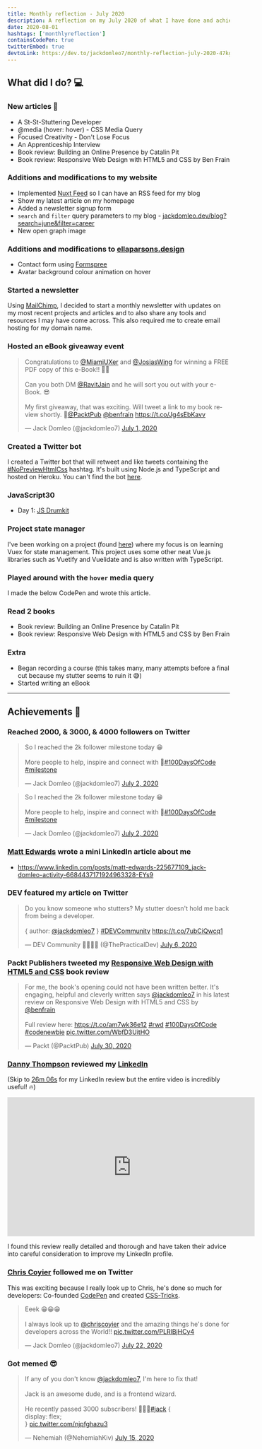 ```yaml
---
title: Monthly reflection - July 2020
description: A reflection on my July 2020 of what I have done and achieved. Wrote a lot of articles and I was able to read some fantastic books...
date: 2020-08-01
hashtags: ['monthlyreflection']
containsCodePen: true
twitterEmbed: true
devtoLink: https://dev.to/jackdomleo7/monthly-reflection-july-2020-47kg
---
```


## What did I do? 💻

### New articles 📰

- <nuxt-link to="/blog/a-st-st-stuttering-developer">A St-St-Stuttering Developer</nuxt-link>
- <nuxt-link to="/blog/hover-css-media-query">@media (hover: hover) - CSS Media Query</nuxt-link>
- <nuxt-link to="/blog/focused-creativity-dont-lose-focus">Focused Creativity - Don't Lose Focus</nuxt-link>
- <nuxt-link to="/blog/an-apprenticeship-interview">An Apprenticeship Interview</nuxt-link>
- <nuxt-link to="/blog/book-review-building-an-online-presence-by-catalin-pit">Book review: Building an Online Presence by Catalin Pit</nuxt-link>
- <nuxt-link to="/blog/book-review-responsive-web-design-with-html5-and-css-by-ben-frain">Book review: Responsive Web Design with HTML5 and CSS by Ben Frain</nuxt-link>

### Additions and modifications to <nuxt-link to="/">my website</nuxt-link>

- Implemented [Nuxt Feed](https://github.com/nuxt-community/feed-module) so I can have an RSS feed for my blog
- Show my latest article on my homepage
- Added a newsletter signup form
- `search` and `filter` query parameters to my blog - [jackdomleo.dev/blog?search=june&filter=career](https://jackdomleo.dev/blog?search=june&filter=career)
- New open graph image

### Additions and modifications to [ellaparsons.design](https://ellaparsons.design)

- Contact form using [Formspree](https://formspree.io)
- Avatar background colour animation on hover

### Started a <nuxt-link to="/newsletter">newsletter</nuxt-link>

Using [MailChimp](https://mailchimp.com), I decided to start a monthly newsletter with updates on my most recent projects and articles and to also share any tools and resources I may have come across. This also required me to create email hosting for my domain name.

### Hosted an eBook giveaway event

<blockquote class="twitter-tweet"><p lang="en" dir="ltr">Congratulations to <a href="https://twitter.com/MiamiUXer?ref_src=twsrc%5Etfw">@MiamiUXer</a> and <a href="https://twitter.com/JosiasWing?ref_src=twsrc%5Etfw">@JosiasWing</a> for winning a FREE PDF copy of this e-Book!! 🥳🎉<br><br>Can you both DM <a href="https://twitter.com/RavitJain?ref_src=twsrc%5Etfw">@RavitJain</a> and he will sort you out with your e-Book. 😎<br><br>My first giveaway, that was exciting. Will tweet a link to my book review shortly. 🙂<a href="https://twitter.com/PacktPub?ref_src=twsrc%5Etfw">@PacktPub</a> <a href="https://twitter.com/benfrain?ref_src=twsrc%5Etfw">@benfrain</a> <a href="https://t.co/Jg4sEbKavv">https://t.co/Jg4sEbKavv</a></p>&mdash; Jack Domleo (@jackdomleo7) <a href="https://twitter.com/jackdomleo7/status/1278422168116891649?ref_src=twsrc%5Etfw">July 1, 2020</a></blockquote>

### Created a Twitter bot

I created a Twitter bot that will retweet and like tweets containing the [#NoPreviewHtmlCss](https://twitter.com/search?q=%23NoPreviewHtmlCss) hashtag. It's built using Node.js and TypeScript and hosted on Heroku. You can't find the bot [here](https://twitter.com/NoPreviewHtmlCs).

### JavaScript30

- Day 1: [JS Drumkit](https://jackdomleo7.github.io/JavaScript30/01-javascript-drum-kit)

### Project state manager

I've been working on a project (found [here](https://github.com/jackdomleo7/project-state-manager)) where my focus is on learning Vuex for state management. This project uses some other neat Vue.js libraries such as Vuetify and Vuelidate and is also written with TypeScript.

### Played around with the `hover` media query

I made the below CodePen and wrote <nuxt-link to="/blog/hover-css-media-query">this article</nuxt-link>.

<codepen slug-hash="jOWZRXX" pen-title="hover: hover media query"></codepen>

### Read 2 books

- <nuxt-link to="/blog/book-review-building-an-online-presence-by-catalin-pit">Book review: Building an Online Presence by Catalin Pit</nuxt-link>
- <nuxt-link to="/blog/book-review-responsive-web-design-with-html5-and-css-by-ben-frain">Book review: Responsive Web Design with HTML5 and CSS by Ben Frain</nuxt-link>

### Extra

- Began recording a course (this takes many, many attempts before a final cut because my stutter seems to ruin it 😅)
- Started writing an eBook

---

## Achievements 🎉

### Reached 2000, & 3000, & 4000 followers on Twitter

<blockquote class="twitter-tweet"><p lang="en" dir="ltr">So I reached the 2k follower milestone today 😁<br><br>More people to help, inspire and connect with 🤗<a href="https://twitter.com/hashtag/100DaysOfCode?src=hash&amp;ref_src=twsrc%5Etfw">#100DaysOfCode</a> <a href="https://twitter.com/hashtag/milestone?src=hash&amp;ref_src=twsrc%5Etfw">#milestone</a></p>&mdash; Jack Domleo (@jackdomleo7) <a href="https://twitter.com/jackdomleo7/status/1278815190251962369?ref_src=twsrc%5Etfw">July 2, 2020</a></blockquote>

<blockquote class="twitter-tweet"><p lang="en" dir="ltr">So I reached the 2k follower milestone today 😁<br><br>More people to help, inspire and connect with 🤗<a href="https://twitter.com/hashtag/100DaysOfCode?src=hash&amp;ref_src=twsrc%5Etfw">#100DaysOfCode</a> <a href="https://twitter.com/hashtag/milestone?src=hash&amp;ref_src=twsrc%5Etfw">#milestone</a></p>&mdash; Jack Domleo (@jackdomleo7) <a href="https://twitter.com/jackdomleo7/status/1278815190251962369?ref_src=twsrc%5Etfw">July 2, 2020</a></blockquote>

### [Matt Edwards](https://www.linkedin.com/in/matt-edwards-225677109/) wrote a mini LinkedIn article about me

- https://www.linkedin.com/posts/matt-edwards-225677109_jack-domleo-activity-6684437171924963328-EYs9

### DEV featured my article on Twitter

<blockquote class="twitter-tweet"><p lang="en" dir="ltr">Do you know someone who stutters? My stutter doesn&#39;t hold me back from being a developer.<br><br>{ author: <a href="https://twitter.com/jackdomleo7?ref_src=twsrc%5Etfw">@jackdomleo7</a> } <a href="https://twitter.com/hashtag/DEVCommunity?src=hash&amp;ref_src=twsrc%5Etfw">#DEVCommunity</a> <a href="https://t.co/7ubCiQwcq1">https://t.co/7ubCiQwcq1</a></p>&mdash; DEV Community 👩‍💻👨‍💻 (@ThePracticalDev) <a href="https://twitter.com/ThePracticalDev/status/1279937358171910145?ref_src=twsrc%5Etfw">July 6, 2020</a></blockquote>

### Packt Publishers tweeted my [Responsive Web Design with HTML5 and CSS](https://amzn.to/2X1xz9t) book review

<blockquote class="twitter-tweet"><p lang="en" dir="ltr">For me, the book&#39;s opening could not have been written better. It&#39;s engaging, helpful and cleverly written says <a href="https://twitter.com/jackdomleo7?ref_src=twsrc%5Etfw">@jackdomleo7</a> in his latest review on Responsive Web Design with HTML5 and CSS by <a href="https://twitter.com/benfrain?ref_src=twsrc%5Etfw">@benfrain</a><br><br>Full review here: <a href="https://t.co/am7wk36e12">https://t.co/am7wk36e12</a> <a href="https://twitter.com/hashtag/rwd?src=hash&amp;ref_src=twsrc%5Etfw">#rwd</a> <a href="https://twitter.com/hashtag/100DaysOfCode?src=hash&amp;ref_src=twsrc%5Etfw">#100DaysOfCode</a> <a href="https://twitter.com/hashtag/codenewbie?src=hash&amp;ref_src=twsrc%5Etfw">#codenewbie</a> <a href="https://t.co/WbfD3UitHO">pic.twitter.com/WbfD3UitHO</a></p>&mdash; Packt (@PacktPub) <a href="https://twitter.com/PacktPub/status/1288798731869908995?ref_src=twsrc%5Etfw">July 30, 2020</a></blockquote>

### [Danny Thompson](https://twitter.com/DThompsonDev) reviewed my [LinkedIn](https://linkedin.com/in/jackdomleo7)

(Skip to [26m 06s](https://www.youtube.com/watch?v=AYIUoW8LFA0#t=26m06s) for my LinkedIn review but the entire video is incredibly useful! 🔥)

<iframe width="560" height="315" src="https://www.youtube.com/embed/AYIUoW8LFA0?start=1566" frameborder="0" allow="accelerometer; autoplay; encrypted-media; gyroscope; picture-in-picture" allowfullscreen></iframe>

I found this review really detailed and thorough and have taken their advice into careful consideration to improve my LinkedIn profile.

### [Chris Coyier](https://twitter.com/chriscoyier) followed me on Twitter

This was exciting because I really look up to Chris, he's done so much for developers: Co-founded [CodePen](https://codepen.io) and created [CSS-Tricks](https://css-tricks.com).

<blockquote class="twitter-tweet"><p lang="en" dir="ltr">Eeek 😁😁😁<br><br>I always look up to <a href="https://twitter.com/chriscoyier?ref_src=twsrc%5Etfw">@chriscoyier</a> and the amazing things he&#39;s done for developers across the World!! <a href="https://t.co/PLRlBjHCy4">pic.twitter.com/PLRlBjHCy4</a></p>&mdash; Jack Domleo (@jackdomleo7) <a href="https://twitter.com/jackdomleo7/status/1286044002345779201?ref_src=twsrc%5Etfw">July 22, 2020</a></blockquote>

### Got memed 😎

<blockquote class="twitter-tweet"><p lang="en" dir="ltr">If any of you don&#39;t know <a href="https://twitter.com/jackdomleo7?ref_src=twsrc%5Etfw">@jackdomleo7</a>, I&#39;m here to fix that! <br><br>Jack is an awesome dude, and is a frontend wizard. <br><br>He recently passed 3000 subscribers! 🥳🥳🥳<a href="https://twitter.com/hashtag/jack?src=hash&amp;ref_src=twsrc%5Etfw">#jack</a> {<br> display: flex;<br>} <a href="https://t.co/njpfghazu3">pic.twitter.com/njpfghazu3</a></p>&mdash; Nehemiah (@NehemiahKiv) <a href="https://twitter.com/NehemiahKiv/status/1283434367931604992?ref_src=twsrc%5Etfw">July 15, 2020</a></blockquote>
